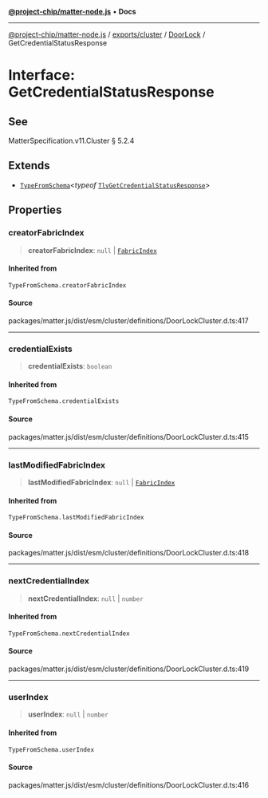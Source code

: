 [**@project-chip/matter-node.js**](../../../../../README.md) • **Docs**

***

[@project-chip/matter-node.js](../../../../../modules.md) / [exports/cluster](../../../README.md) / [DoorLock](../README.md) / GetCredentialStatusResponse

# Interface: GetCredentialStatusResponse

## See

MatterSpecification.v11.Cluster § 5.2.4

## Extends

- [`TypeFromSchema`](../../../../tlv/README.md#typefromschemas)\<*typeof* [`TlvGetCredentialStatusResponse`](../README.md#tlvgetcredentialstatusresponse)\>

## Properties

### creatorFabricIndex

> **creatorFabricIndex**: `null` \| [`FabricIndex`](../../../../datatype/README.md#fabricindex)

#### Inherited from

`TypeFromSchema.creatorFabricIndex`

#### Source

packages/matter.js/dist/esm/cluster/definitions/DoorLockCluster.d.ts:417

***

### credentialExists

> **credentialExists**: `boolean`

#### Inherited from

`TypeFromSchema.credentialExists`

#### Source

packages/matter.js/dist/esm/cluster/definitions/DoorLockCluster.d.ts:415

***

### lastModifiedFabricIndex

> **lastModifiedFabricIndex**: `null` \| [`FabricIndex`](../../../../datatype/README.md#fabricindex)

#### Inherited from

`TypeFromSchema.lastModifiedFabricIndex`

#### Source

packages/matter.js/dist/esm/cluster/definitions/DoorLockCluster.d.ts:418

***

### nextCredentialIndex

> **nextCredentialIndex**: `null` \| `number`

#### Inherited from

`TypeFromSchema.nextCredentialIndex`

#### Source

packages/matter.js/dist/esm/cluster/definitions/DoorLockCluster.d.ts:419

***

### userIndex

> **userIndex**: `null` \| `number`

#### Inherited from

`TypeFromSchema.userIndex`

#### Source

packages/matter.js/dist/esm/cluster/definitions/DoorLockCluster.d.ts:416
